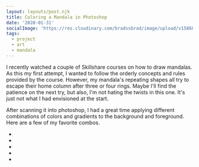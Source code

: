 ```yaml
---
layout: layouts/post.njk
title: Coloring a Mandala in Photoshop
date: '2020-01-31'
socialImage: 'https://res.cloudinary.com/bradvsbrad/image/upload/v1586873634/posts/feat-mandala-coloring.jpg'
tags:
  - project
  - art
  - mandala
---
```


I recently watched a couple of Skillshare courses on how to draw mandalas. As this my first attempt,  I wanted to follow the orderly concepts and rules provided by the course.  However, my mandala's repeating shapes all try to escape their home column after three or four rings. Maybe I'll find the patience on the next try, but also, I'm not hating the twists in this one. It's just not what I had envisioned at the start.

After scanning it into photoshop, I had a great time applying different combinations of colors and gradients to the background and foreground.   Here are a few of my favorite combos.

<ul class="mandalas-grid">

<li><a href="https://res.cloudinary.com/bradvsbrad/image/upload/v1586856226/posts/mandala-black_oci1ez.jpg" class="ig-thumb-link" data-lightbox="mandalas"><img src="https://res.cloudinary.com/bradvsbrad/image/upload/v1586856226/posts/mandala-black_oci1ez.jpg" class="sm-item-thumb" alt="" /></a></li>

<li><a href="https://res.cloudinary.com/bradvsbrad/image/upload/v1586856226/posts/mandala-combo-a_hvworu.jpg" class="ig-thumb-link" data-lightbox="mandalas"><img src="https://res.cloudinary.com/bradvsbrad/image/upload/v1586856226/posts/mandala-combo-a_hvworu.jpg" class="sm-item-item-thumb" alt="" /></a></li>

<li><a href="https://res.cloudinary.com/bradvsbrad/image/upload/v1586856226/posts/mandala-combo-b_hheg56.jpg" class="ig-thumb-link" data-lightbox="mandalas"><img src="https://res.cloudinary.com/bradvsbrad/image/upload/v1586856226/posts/mandala-combo-b_hheg56.jpg" class="sm-item-thumb" alt="" /></a></li>

<li><a href="https://res.cloudinary.com/bradvsbrad/image/upload/v1586856226/posts/mandala-combo-c_lvj4ur.jpg" class="ig-thumb-link" data-lightbox="mandalas"><img src="https://res.cloudinary.com/bradvsbrad/image/upload/v1586856226/posts/mandala-combo-c_lvj4ur.jpg" class="sm-item-thumb" alt="" /></a></li>

<li><a href="https://res.cloudinary.com/bradvsbrad/image/upload/v1586856226/posts/mandala-combo-d_je7bll.jpg" class="ig-thumb-link" data-lightbox="mandalas"><img src="hhttps://res.cloudinary.com/bradvsbrad/image/upload/v1586856226/posts/mandala-combo-d_je7bll.jpg" class="sm-item-thumb" alt="" /></a></li>
</ul>


